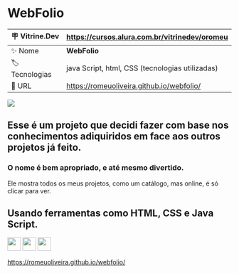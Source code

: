 # WebFolio

| :placard: Vitrine.Dev |  https://cursos.alura.com.br/vitrinedev/oromeu     
| -------------  | --- |
| :sparkles: Nome        | **WebFolio**
| :label: Tecnologias | java Script, html, CSS (tecnologias utilizadas)
| :rocket: URL         | https://romeuoliveira.github.io/webfolio/


![](https://user-images.githubusercontent.com/65365754/234333338-ca85e617-2821-4186-a342-45394ed019a9.png#vitrinedev)


## Esse é um projeto que decidi fazer com base nos conhecimentos adiquiridos em face aos outros projetos já feito.
### O nome é bem apropriado, e  até mesmo divertido.
Ele mostra todos os meus projetos, como um catálogo, mas online, é só clicar para ver.

## Usando ferramentas como HTML, CSS e Java Script.


<img src="https://cdn.jsdelivr.net/gh/devicons/devicon/icons/html5/html5-plain-wordmark.svg" width="30" height="30"/> <img src="https://cdn.jsdelivr.net/gh/devicons/devicon/icons/css3/css3-plain-wordmark.svg" width="30" height="30" />     <img src="https://cdn.jsdelivr.net/gh/devicons/devicon/icons/javascript/javascript-plain.svg" width="30" height="30" />


https://romeuoliveira.github.io/webfolio/
